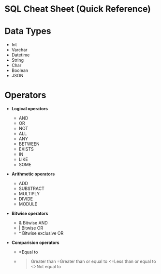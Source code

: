 # SQL Cheat Sheet (Quick Reference)

# Data Types
- Int
- Varchar
- Datetime
- String
- Char 
- Boolean
- JSON


# Operators
- **Logical operators**
  - AND
  - OR
  - NOT
  - ALL
  - ANY
  - BETWEEN
  - EXISTS
  - IN
  - LIKE
  - SOME

    
- **Arithmetic operators**
  - ADD
  - SUBSTRACT
  - MULTIPLY
  - DIVIDE
  - MODULE

- **Bitwise operators**
   - & Bitwise AND
   - | Bitwise OR
   - ^ Bitwise exclusive OR


- **Comparision operators**
   - =Equal to
   - >Greater than
     >=Greater than or equal to
     <=Less than or equal to
     <>Not equal to 
  
 

